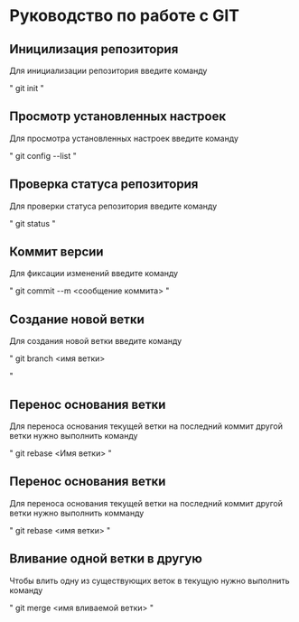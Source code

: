 # Руководство по работе с GIT

## Иницилизация репозитория
Для инициализации репозитория введите команду

"
git init
"
## Просмотр установленных настроек
Для просмотра установленных настроек введите команду

"
git config --list
"
## Проверка статуса репозитория
Для проверки статуса репозитория введите команду

"
git status
"

## Коммит версии
Для фиксации изменений введите команду

"
git commit --m <сообщение коммита>
"

## Создание новой ветки

Для создания новой ветки введите команду

"
git branch <имя ветки>

"

## Перенос основания ветки
Для переноса основания текущей ветки на последний коммит другой ветки нужно выполнить команду

"
git rebase <Имя ветки>
"


## Перенос основания ветки

Для переноса основания текущей ветки на последний коммит другой ветки нужно выполнить комманду

"
git rebase <имя ветки>
"

## Вливание одной ветки в другую

Чтобы влить одну из существующих веток в текущую нужно выполнить команду

"
git merge <имя вливаемой ветки>
"


